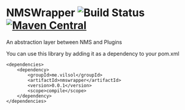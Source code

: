 # NMSWrapper ![Build Status](https://travis-ci.org/Vilsol/NMSWrapper.svg) [![Maven Central](https://maven-badges.herokuapp.com/maven-central/me.vilsol/nmswrapper/badge.svg)](https://maven-badges.herokuapp.com/maven-central/me.vilsol/nmswrapper)

An abstraction layer between NMS and Plugins

You can use this library by adding it as a dependency to your pom.xml
```
<dependencies>
    <dependency>
        <groupId>me.vilsol</groupId>
        <artifactId>nmswrapper</artifactId>
        <version>0.0.1</version>
        <scope>compile</scope>
    </dependency>
</dependencies>
```
